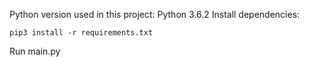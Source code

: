 Python version used in this project: Python 3.6.2 
Install dependencies:
```
pip3 install -r requirements.txt
```
Run main.py

